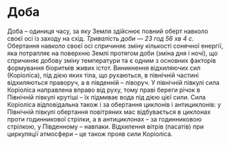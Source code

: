 # Доба

<span class="p1">Доба</span> – одиниця часу, за яку Земля здійснює повний оберт навколо своєї осі із заходу на схід. *Тривалість доби — 23 год 56 хв 4 с*.
Обертання навколо своєї осі спричиняє зміну кількості сонячної енергії, яка потрапляє на поверхню Землі протягом доби (зміна дня і ночі), що спричиняє добову зміну температури та є одним з основних факторів формування біоритмів живих істот. Виникнення відхиляючих сил (Коріоліса), під дією яких тіла, що рухаються, в північній частині відхиляються праворуч, а в південній – ліворуч. У північній півкулі сила Коріоліса направлена вправо від руху, тому праві береги річок в Північній півкулі крутіші – їх підмиває вода під дією цієї сили. Сила Коріоліса відповідальна також і за обертання циклонів і антициклонів: у Північній півкулі обертання повітряних мас відбувається в циклонах проти годинникової стрілки, а в антициклонах – за годинниковою стрілкою, у Південному – навпаки. Відхилення вітрів (пасатів) при циркуляції атмосфери – це також прояв сили Коріоліса.